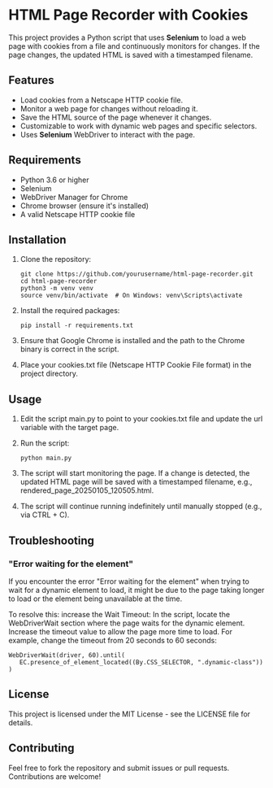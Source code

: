# HTML Page Recorder with Cookies

This project provides a Python script that uses **Selenium** to load a web page with cookies from a file and continuously monitors for changes. If the page changes, the updated HTML is saved with a timestamped filename.

## Features

- Load cookies from a Netscape HTTP cookie file.
- Monitor a web page for changes without reloading it.
- Save the HTML source of the page whenever it changes.
- Customizable to work with dynamic web pages and specific selectors.
- Uses **Selenium** WebDriver to interact with the page.

## Requirements

- Python 3.6 or higher
- Selenium
- WebDriver Manager for Chrome
- Chrome browser (ensure it's installed)
- A valid Netscape HTTP cookie file

## Installation

1. Clone the repository:

   ```
   git clone https://github.com/yourusername/html-page-recorder.git
   cd html-page-recorder
   python3 -m venv venv
   source venv/bin/activate  # On Windows: venv\Scripts\activate
   ```
2. Install the required packages:

   ```
   pip install -r requirements.txt
   ```
4. Ensure that Google Chrome is installed and the path to the Chrome binary is correct in the script.
5. Place your cookies.txt file (Netscape HTTP Cookie File format) in the project directory.

## Usage

1. Edit the script main.py to point to your cookies.txt file and update the url variable with the target page.

2. Run the script:

    ```
    python main.py
    ```

3. The script will start monitoring the page. If a change is detected, the updated HTML page will be saved with a timestamped filename, e.g., rendered_page_20250105_120505.html.

4. The script will continue running indefinitely until manually stopped (e.g., via CTRL + C).

## Troubleshooting
### "Error waiting for the element"

If you encounter the error "Error waiting for the element" when trying to wait for a dynamic element to load, it might be due to the page taking longer to load or the element being unavailable at the time.

To resolve this:
increase the Wait Timeout: In the script, locate the WebDriverWait section where the page waits for the dynamic element. Increase the timeout value to allow the page more time to load.
For example, change the timeout from 20 seconds to 60 seconds:

    WebDriverWait(driver, 60).until(
       EC.presence_of_element_located((By.CSS_SELECTOR, ".dynamic-class"))
    )
    
## License

This project is licensed under the MIT License - see the LICENSE file for details.
## Contributing

Feel free to fork the repository and submit issues or pull requests. Contributions are welcome!

